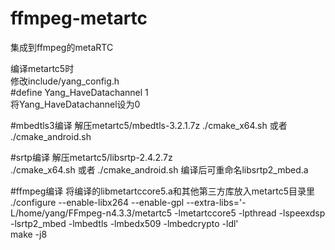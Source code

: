 # ffmpeg-metartc
集成到ffmpeg的metaRTC

编译metartc5时  
修改include/yang_config.h   
#define Yang_HaveDatachannel 1  
将Yang_HaveDatachannel设为0  

#mbedtls3编译
解压metartc5/mbedtls-3.2.1.7z 
./cmake_x64.sh
或者
./cmake_android.sh

#srtp编译
解压metartc5/libsrtp-2.4.2.7z  
./cmake_x64.sh
或者
./cmake_android.sh
编译后可重命名libsrtp2_mbed.a
  
#ffmpeg编译
将编译的libmetartccore5.a和其他第三方库放入metartc5目录里  
./configure --enable-libx264 --enable-gpl --extra-libs='-L/home/yang/FFmpeg-n4.3.3/metartc5 -lmetartccore5 -lpthread -lspeexdsp -lsrtp2_mbed -lmbedtls -lmbedx509 -lmbedcrypto -ldl'  
make -j8
